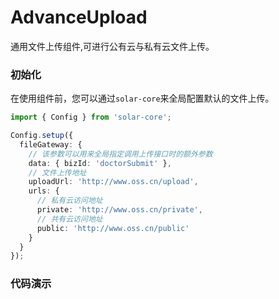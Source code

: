 # AdvanceUpload

通用文件上传组件,可进行公有云与私有云文件上传。

### 初始化

在使用组件前，您可以通过`solar-core`来全局配置默认的文件上传。

```ts
import { Config } from 'solar-core';

Config.setup({
  fileGateway: {
    // 该参数可以用来全局指定调用上传接口时的额外参数
    data: { bizId: 'doctorSubmit' },
    // 文件上传地址
    uploadUrl: 'http://www.oss.cn/upload',
    urls: {
      // 私有云访问地址
      private: 'http://www.oss.cn/private',
      // 共有云访问地址
      public: 'http://www.oss.cn/public'
    }
  }
});
```

### 代码演示

<AppCodebox 
  console="true"
  src="src/advance-upload/demo/index.basic" 
  title="默认上传" 
  desc="默认上传文件，采用共有云上传。" 
/>

<AppCodebox 
  console="true"
  src="src/advance-upload/demo/index.object" 
  title="图片上传之object" 
  desc="如果在上传图片时，您希望获取到该图片的宽度与高度，则可以指定valueMode为`object`" 
/>

<AppCodebox 
  console="true"
  src="src/advance-upload/demo/index.array" 
  title="图片列表上传" 
  desc="您可以设置maxCount来设置多张图片上传" 
/>

<AppCodebox 
  src="src/advance-upload/demo/index.multiple" 
  title="批量上传" 
  console="true"
  desc="通过设置multiple可以同时选择多张图片上传" 
/>

<AppCodebox 
  console="true"
  src="src/advance-upload/demo/index.select" 
  title="手动上传" 
  desc="通过设置selectOnly来提供选择文件模式，然后进行自定义上传" 
/>

<AppCodebox 
  src="src/advance-upload/demo/index.file" 
  title="支持docx、pptx、xlsx、pdf、文本、图片、视频(mp4)等文件" 
  desc="通过accept指定文件类型" 
/>